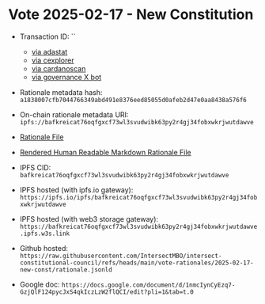 
# Vote 2025-02-17 - New Constitution

- Transaction ID: ``
  - [via adastat](https://adastat.net/transactions/)
  - [via cexplorer](https://cexplorer.io/tx/)
  - [via cardanoscan](https://cardanoscan.io/transaction/?tab=votes)
  - [via governance X bot](https://x.com/GovActions/status/)

- Rationale metadata hash: `a1838007cfb7044766349abd491e8376eed85055d0afeb2d47e0aa8438a576f6`
- On-chain rationale metadata URI: `ipfs://bafkreicat76oqfgxcf73wl3svudwibk63py2r4gj34fobxwkrjwutdawve`

- [Rationale File](./rationale.jsonld)
- [Rendered Human Readable Markdown Rationale File](./rationale.jsonld.md)
- IPFS CID: `bafkreicat76oqfgxcf73wl3svudwibk63py2r4gj34fobxwkrjwutdawve`
- IPFS hosted (with ipfs.io gateway): `https://ipfs.io/ipfs/bafkreicat76oqfgxcf73wl3svudwibk63py2r4gj34fobxwkrjwutdawve`
- IPFS hosted (with web3 storage gateway): `https://bafkreicat76oqfgxcf73wl3svudwibk63py2r4gj34fobxwkrjwutdawve.ipfs.w3s.link`

- Github hosted: `https://raw.githubusercontent.com/IntersectMBO/intersect-constitutional-council/refs/heads/main/vote-rationales/2025-02-17-new-const/rationale.jsonld`
- Google doc: `https://docs.google.com/document/d/1nmcIynCyEzq7-GzjQlF124pycJxS4qkIczLzW2flQCI/edit?pli=1&tab=t.0`
